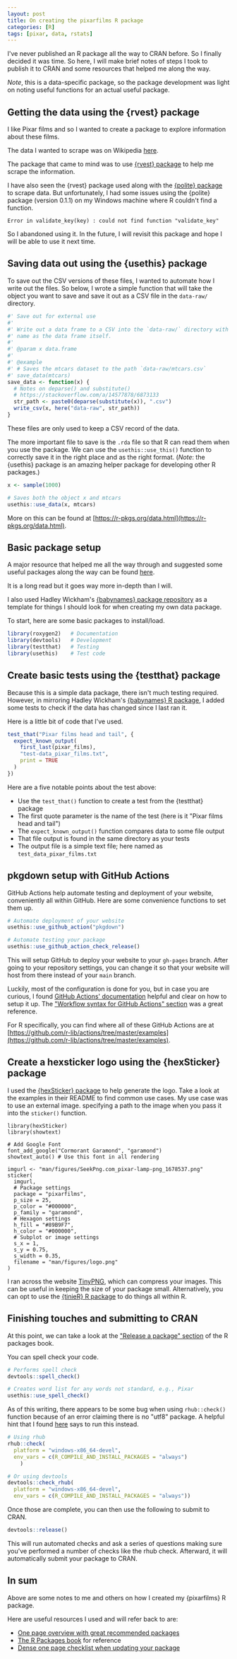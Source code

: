 ```yaml
---
layout: post
title: On creating the pixarfilms R package
categories: [R]
tags: [pixar, data, rstats]
---
```


I've never published an R package all the way to CRAN before. So I finally
decided it was time. So here, I will make brief notes of steps I took to
publish it to CRAN and some resources that helped me along the way.

*Note*, this is a data-specific package, so the package development was light
on noting useful functions for an actual useful package.

## Getting the data using the {rvest} package

I like Pixar films and so I wanted to create a package to explore information
about these films.

The data I wanted to scrape was on Wikipedia
[here](https://en.wikipedia.org/wiki/List_of_Pixar_films).

The package that came to mind was to use
[{rvest} package](https://rvest.tidyverse.org/)
to help me scrape the information.

I have also seen the {rvest} package used along with the
[{polite} package](https://github.com/dmi3kno/polite)
to scrape data. But unfortunately, I had some issues using the {polite} package
(version 0.1.1) on my Windows machine where R couldn't find a function.

```
Error in validate_key(key) : could not find function "validate_key"
```

So I abandoned using it. In the future, I will revisit this package and hope I
will be able to use it next time.

## Saving data out using the {usethis} package

To save out the CSV versions of these files, I wanted to automate how I write
out the files. So below, I wrote a simple function that will take the object
you want to save and save it out as a CSV file in the `data-raw/` directory.

```r
#' Save out for external use
#'
#' Write out a data frame to a CSV into the `data-raw/` directory with the same
#' name as the data frame itself.
#'
#' @param x data.frame
#'
#' @example
#' # Saves the mtcars dataset to the path `data-raw/mtcars.csv`
#' save_data(mtcars)
save_data <- function(x) {
  # Notes on deparse() and substitute()
  # https://stackoverflow.com/a/14577878/6873133
  str_path <- paste0(deparse(substitute(x)), ".csv")
  write_csv(x, here("data-raw", str_path))
}
```

These files are only used to keep a CSV record of the data.

The more important file to save is the `.rda` file so that R can read them when
you use the package. We can use the `usethis::use_this()` function to correctly
save it in the right place and as the right format. (*Note*: the {usethis}
package is an amazing helper package for developing other R packages.)

```r
x <- sample(1000)

# Saves both the object x and mtcars
usethis::use_data(x, mtcars)
```

More on this can be found at
[https://r-pkgs.org/data.html](https://r-pkgs.org/data.html).

## Basic package setup

A major resource that helped me all the way through and suggested some
useful packages along the way can be found
[here](https://www.mzes.uni-mannheim.de/socialsciencedatalab/article/r-package/).

It is a long read but it goes way more in-depth than I will.

I also used Hadley Wickham's
[{babynames} package repository](https://github.com/hadley/babynames)
as a template for things I should look for when creating my own data
package.

To start, here are some basic packages to install/load.

```r
library(roxygen2)   # Documentation
library(devtools)   # Development
library(testthat)   # Testing
library(usethis)    # Test code
```

## Create basic tests using the {testthat} package

Because this is a simple data package, there isn't much testing required.
However, in mirroring Hadley Wickham's
[{babynames} R package](https://github.com/hadley/babynames),
I added some tests to check if the data has changed since I last ran it.

Here is a little bit of code that I've used.

```r
test_that("Pixar films head and tail", {
  expect_known_output(
    first_last(pixar_films),
    "test-data_pixar_films.txt",
    print = TRUE
  )
})
```

Here are a five notable points about the test above:

- Use the `test_that()` function to create a test from the {testthat} package
- The first quote parameter is the name of the test (here is it "Pixar films
  head and tail")
- The `expect_known_output()` function compares data to some file output
- That file output is found in the same directory as your tests
- The output file is a simple text file; here named as
  `test_data_pixar_films.txt`

## pkgdown setup with GitHub Actions

GitHub Actions help automate testing and deployment of your website,
conveniently all within GitHub. Here are some convenience functions to set them
up.

```r
# Automate deployment of your website
usethis::use_github_action("pkgdown")

# Automate testing your package
usethis::use_github_action_check_release()
```

This will setup GitHub to deploy your website to your `gh-pages` branch. After
going to your repository settings, you can change it so that your website will
host from there instead of your `main` branch.

Luckily, most of the configuration is done for you, but in case you are curious,
I found
[GitHub Actions' documentation](https://docs.github.com/en/actions)
helpful and clear on how to setup it up. The
["Workflow syntax for GitHub Actions" section](https://docs.github.com/en/actions/reference/workflow-syntax-for-github-actions)
was a great reference.

For R specifically, you can find where all of these GitHub Actions are at
[https://github.com/r-lib/actions/tree/master/examples](https://github.com/r-lib/actions/tree/master/examples).

## Create a hexsticker logo using the {hexSticker} package

I used the
[{hexSticker} package](https://github.com/GuangchuangYu/hexSticker)
to help generate the logo. Take a look at the examples in their README to find
common use cases. My use case was to use an external image.
specifying a path to the image when you pass it into the `sticker()` function.

```{r}
library(hexSticker)
library(showtext)

# Add Google Font
font_add_google("Cormorant Garamond", "garamond")
showtext_auto() # Use this font in all rendering

imgurl <- "man/figures/SeekPng.com_pixar-lamp-png_1678537.png"
sticker(
  imgurl,
  # Package settings
  package = "pixarfilms",
  p_size = 25,
  p_color = "#000000",
  p_family = "garamond",
  # Hexagon settings
  h_fill = "#89B9F7",
  h_color = "#000000",
  # Subplot or image settings
  s_x = 1,
  s_y = 0.75,
  s_width = 0.35,
  filename = "man/figures/logo.png"
)
```

I ran across the website
[TinyPNG](http://tinypng.com/),
which can compress your images. This can be useful in keeping the size of your
package small. Alternatively, you can opt to use the
[{tinieR} R package](https://github.com/jmablog/tinieR)
to do things all within R.

## Finishing touches and submitting to CRAN

At this point, we can take a look at the
["Release a package" section](https://r-pkgs.org/release.html#release-submission)
of the R packages book.

You can spell check your code.

```r
# Performs spell check
devtools::spell_check()

# Creates word list for any words not standard, e.g., Pixar
usethis::use_spell_check()
```

As of this writing, there appears to be some bug when using `rhub::check()`
function because of an error claiming there is no "utf8" package. A helpful
hint that I found
[here](https://github.com/r-hub/rhub/issues/374#issuecomment-629350910)
says to run this instead.

```r
# Using rhub
rhub::check(
  platform = "windows-x86_64-devel",
  env_vars = c(R_COMPILE_AND_INSTALL_PACKAGES = "always")
    )

# Or using devtools
devtools::check_rhub(
  platform = "windows-x86_64-devel",
  env_vars = c(R_COMPILE_AND_INSTALL_PACKAGES = "always"))
```

Once those are complete, you can then use the following to submit to CRAN.

```r
devtools::release()
```

This will run automated checks and ask a series of questions making sure you've
performed a number of checks like the rhub check. Afterward, it
will automatically submit your package to CRAN.

## In sum

Above are some notes to me and others on how I created my {pixarfilms} R
package.

Here are useful resources I used and will refer back to are:

- [One page overview with great recommended packages](https://www.mzes.uni-mannheim.de/socialsciencedatalab/article/r-package/)
- [The R Packages book](https://r-pkgs.org/release.html) for reference
- [Dense one page checklist when updating your package](https://kalimu.github.io/post/checklist-for-r-package-submission-to-cran/)
